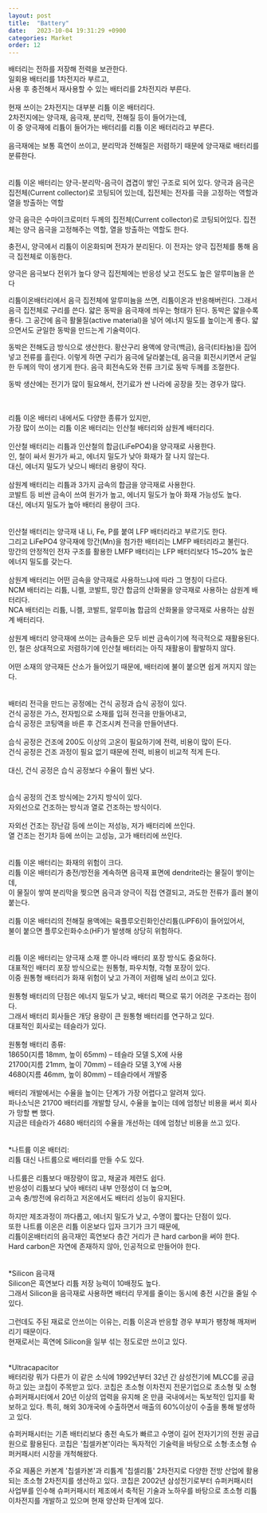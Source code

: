 ```yaml
---
layout: post
title:  "Battery"
date:   2023-10-04 19:31:29 +0900
categories: Market
order: 12
---
```


배터리는 전하를 저장해 전력을 보관한다.<br>
일회용 배터리를 1차전지라 부르고,<br>
사용 후 충전해서 재사용할 수 있는 배터리를 2차전지라 부른다.<br>
<br>
현재 쓰이는 2차전지는 대부분 리튬 이온 배터리다.<br>
2차전지에는 양극재, 음극재, 분리막, 전해질 등이 들어가는데,<br>
이 중 양극재에 리튬이 들어가는 배터리를 리튬 이온 배터리라고 부른다.<br>
<br>
음극재에는 보통 흑연이 쓰이고, 분리막과 전해질은 저렴하기 때문에 양극재로 배터리를 분류한다.<br>
<br>
<br>
리튬 이온 배터리는 양극-분리막-음극이 겹겹이 쌓인 구조로 되어 있다.
양극과 음극은 집전체(Current collector)로 코팅되어 있는데,
집전체는 전자를 극을 고정하는 역할과 열을 방출하는 역할

양극 음극은 수마이크로미터 두께의 집전체(Current collector)로 코팅되어있다.
집전체는 양극 음극을 고정해주는 역할, 열을 방출하는 역할도 한다.

충전시, 양극에서 리튬이 이온화되며 전자가 분리된다.
이 전자는 양극 집전체를 통해 음극 집전체로 이동한다.

양극은 음극보다 전위가 높다
양극 집전체에는 반응성 낮고 전도도 높은 알루미늄을 쓴다

리튬이온배터리에서 음극 집전체에 알루미늄을 쓰면, 리튬이온과 반응해버린다.
그래서 음극 집전체로 구리를 쓴다. 얇은 동박을 음극재에 씌우는 형태가 된다.
동박은 얇을수록 좋다. 그 공간에 음극 활물질(active material)을 넣어 에너지 밀도를 높이는게 좋다.
얇으면서도 균일한 동박을 만드는게 기술력이다.

동박은 전해도금 방식으로 생산한다.
황산구리 용액에 양극(백금), 음극(티타늄)을 집어넣고 전류를 흘린다.
이렇게 하면 구리가 음극에 달라붙는데, 음극을 회전시키면서 균일한 두께의 막이 생기게 한다.
음극 회전속도와 전류 크기로 동박 두께를 조절한다.

동박 생산에는 전기가 많이 필요해서, 전기료가 싼 나라에 공장을 짓는 경우가 많다.


<br>
<br>
리튬 이온 배터리 내에서도 다양한 종류가 있지만,<br>
가장 많이 쓰이는 리튬 이온 배터리는 인산철 배터리와 삼원계 배터리다.<br>
<br>
인산철 배터리는 리튬과 인산철의 합금(LiFePO4)을 양극재로 사용한다.<br>
인, 철이 싸서 원가가 싸고, 에너지 밀도가 낮아 화재가 잘 나지 않는다.<br>
대신, 에너지 밀도가 낮으니 배터리 용량이 작다.<br>
<br>
삼원계 배터리는 리튬과 3가지 금속의 합금을 양극재로 사용한다.<br>
코발트 등 비싼 금속이 쓰여 원가가 높고, 에너지 밀도가 높아 화재 가능성도 높다.<br>
대신, 에너지 밀도가 높아 배터리 용량이 크다.<br>
<br>
<br>
인산철 배터리는 양극재 내 Li, Fe, P를 붙여 LFP 배터리라고 부르기도 한다.<br>
그리고 LiFePO4 양극재에 망간(Mn)을 첨가한 배터리는 LMFP 배터리라고 불린다.<br>
망간의 안정적인 전자 구조를 활용한 LMFP 배터리는 LFP 배터리보다 15~20% 높은 에너지 밀도를 갖는다.<br>
<br>
삼원계 배터리는 어떤 금속을 양극재로 사용하느냐에 따라 그 명칭이 다르다.<br>
NCM 배터리는 리튬, 니켈, 코발트, 망간 합금의 산화물을 양극재로 사용하는 삼원계 배터리다.<br>
NCA 배터리는 리튬, 니켈, 코발트, 알루미늄 합금의 산화물을 양극재로 사용하는 삼원계 배터리다.<br>
<br>
삼원계 배터리 양극재에 쓰이는 금속들은 모두 비싼 금속이기에 적극적으로 재활용된다.<br>
인, 철은 상대적으로 저렴하기에 인산철 배터리는 아직 재활용이 활발하지 않다.<br>
<br>
어떤 소재의 양극재든 산소가 들어있기 때문에, 배터리에 불이 붙으면 쉽게 꺼지지 않는다.<br>
<br>
<br>
배터리 전극을 만드는 공정에는 건식 공정과 습식 공정이 있다.<br>
건식 공정은 가스, 전자빔으로 소재를 입혀 전극을 만들어내고,<br>
습식 공정은 코팅액을 바른 후 건조시켜 전극을 만들어낸다.<br>
<br>
습식 공정은 건조에 200도 이상의 고온이 필요하기에 전력, 비용이 많이 든다.<br>
건식 공정은 건조 과정이 필요 없기 때문에 전력, 비용이 비교적 적게 든다.<br>
<br>
대신, 건식 공정은 습식 공정보다 수율이 훨씬 낮다.<br>
<br>
<br>
습식 공정의 건조 방식에는 2가지 방식이 있다.<br>
자외선으로 건조하는 방식과 열로 건조하는 방식이다.<br>
<br>
자외선 건조는 장난감 등에 쓰이는 저성능, 저가 배터리에 쓰인다.<br>
열 건조는 전기차 등에 쓰이는 고성능, 고가 배터리에 쓰인다.<br>
<br>
<br>
리튬 이온 배터리는 화재의 위험이 크다.<br>
리튬 이온 배터리가 충전/방전을 계속하면 음극재 표면에 dendrite라는 물질이 쌓이는데,<br>
이 물질이 쌓여 분리막을 찢으면 음극과 양극이 직접 연결되고, 과도한 전류가 흘러 불이 붙는다.<br>
<br>
리튬 이온 배터리의 전해질 용액에는 육플루오린화인산리튬(LiPF6)이 들어있어서,<br>
불이 붙으면 플루오린화수소(HF)가 발생해 상당히 위험하다.<br>
<br>
<br>
리튬 이온 배터리는 양극재 소재 뿐 아니라 배터리 포장 방식도 중요하다.<br>
대표적인 배터리 포장 방식으로는 원통형, 파우치형, 각형 포장이 있다.<br>
이중 원통형 배터리가 화재 위험이 낮고 가격이 저렴해 널리 쓰이고 있다.<br>
<br>
원통형 배터리의 단점은 에너지 밀도가 낮고, 배터리 팩으로 묶기 어려운 구조라는 점이다.<br>
그래서 배터리 회사들은 개당 용량이 큰 원통형 배터리를 연구하고 있다.<br>
대표적인 회사로는 테슬라가 있다.<br>
<br>
원통형 배터리 종류:<br>
18650(지름 18mm, 높이 65mm) – 테슬라 모델 S,X에 사용<br>
21700(지름 21mm, 높이 70mm) – 테슬라 모델 3,Y에 사용<br>
4680(지름 46mm, 높이 80mm) – 테슬라에서 개발중<br>
<br>
배터리 개발에서는 수율을 높이는 단계가 가장 어렵다고 알려져 있다.<br>
파나소닉은 21700 배터리를 개발할 당시, 수율을 높이는 데에 엄청난 비용을 써서 회사가 망할 뻔 했다.<br>
지금은 테슬라가 4680 배터리의 수율을 개선하는 데에 엄청난 비용을 쓰고 있다.<br>
<br>
<br>
*나트륨 이온 배터리:<br>
리튬 대신 나트륨으로 배터리를 만들 수도 있다.<br>
<br>
나트륨은 리튬보다 매장량이 많고, 채굴과 제련도 쉽다.<br>
반응성이 리튬보다 낮아 배터리 내부 안정성이 더 높으며,<br>
고속 충/방전에 유리하고 저온에서도 배터리 성능이 유지된다.<br>
<br>
하지만 제조과정이 까다롭고, 에너지 밀도가 낮고, 수명이 짧다는 단점이 있다.<br>
또한 나트륨 이온은 리튬 이온보다 입자 크기가 크기 때문에,<br>
리튬이온배터리의 음극재인 흑연보다 층간 거리가 큰 hard carbon을 써야 한다.<br>
Hard carbon은 자연에 존재하지 않아, 인공적으로 만들어야 한다.<br>
<br>
<br>
*Silicon 음극재<br>
Silicon은 흑연보다 리튬 저장 능력이 10배정도 높다.<br>
그래서 Silicon을 음극재로 사용하면 배터리 무게를 줄이는 동시에 충전 시간을 줄일 수 있다.<br>
<br>
그런데도 주된 재료로 안쓰이는 이유는, 리튬 이온과 반응할 경우 부피가 팽창해 깨져버리기 때문이다.<br>
현재로서는 흑연에 Silicon을 일부 섞는 정도로만 쓰이고 있다.<br>
<br>
<br>
*Ultracapacitor<br>
배터리랑 뭐가 다른가
이 같은 소식에 1992년부터 32년 간 삼성전기에 MLCC를 공급하고 있는 코칩이 주목받고 있다. 코칩은 초소형 이차전지 전문기업으로 초소형 및 소형 슈퍼커패시터에서 20년 이상의 업력을 유지해 온 만큼 국내에서는 독보적인 입지를 확보하고 있다. 특히, 해외 30개국에 수출하면서 매출의 60%이상이 수출을 통해 발생하고 있다.

슈퍼커패시터는 기존 배터리보다 충전 속도가 빠르고 수명이 길어 전자기기의 전원 공급원으로 활용된다. 코칩은 '칩셀카본'이라는 독자적인 기술력을 바탕으로 소형·초소형 슈퍼커패시터 시장을 개척해왔다.

주요 제품은 카본계 '칩셀카본'과 리튬계 '칩셀리튬' 2차전지로 다양한 전방 산업에 활용되는 초소형 2차전지를 생산하고 있다. 코칩은 2002년 삼성전기로부터 슈퍼커패시터 사업부를 인수해 슈퍼커패시터 제조에서 축적된 기술과 노하우를 바탕으로 초소형 리튬 이차전지를 개발하고 있으며 현재 양산화 단계에 있다.



